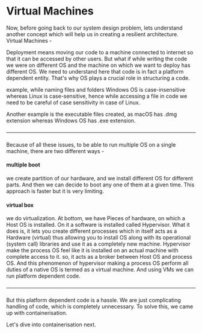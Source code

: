 # Virtual Machines

Now, before going back to our system design problem, lets understand another concept which will
help us in creating a resilient architecture. Virtual Machines -

Deployment means moving our code to a machine connected to internet so that it can be accessed
by other users. But what if while writing the code we were on different OS and the machine on
which we want to deploy has different OS. We need to understand here that code is in fact a
platform dependent entity. That's why OS plays a crucial role in structuring a code. 

example,
while naming files and folders Windows OS is case-insensitive whereas Linux is case-sensitive,
hence while accessing a file in code we need to be careful of case sensitivity in case of Linux.

Another example is the executable files created, as macOS has .dmg extension whereas Windows OS
has .exe extension.

###
---
###

Because of all these issues, to be able to run multiple OS on a single machine, there are two
different ways -
#### multiple boot
we create partition of our hardware, and we install different OS for different parts. And then we
can decide to boot any one of them at a given time. This approach is faster but it is very limiting.

#### virtual box
we do virtualization. At bottom, we have Pieces of hardware, on which a Host OS is installed. On
it a software is installed called Hypervisor. What it does is, it lets you create different
processes which in itself acts as a Hardware (virtual) thus allowing you to install OS along with
its operational (system call) libraries and use it as a completely new machine. Hypervisor make the
process OS feel like it is installed on an actual machine with complete access to it. so, it acts
as a broker between Host OS and process OS. And this phenomenon of hypervisor making a process OS
perform all duties of a native OS is termed as a virtual machine. And using VMs we can run platform
dependent code.

###
---
###

But this platform dependent code is a hassle. We are just complicating handling of code, which is
completely unnecessary. To solve this, we came up with containerisation.

Let's dive into containerisation next.
